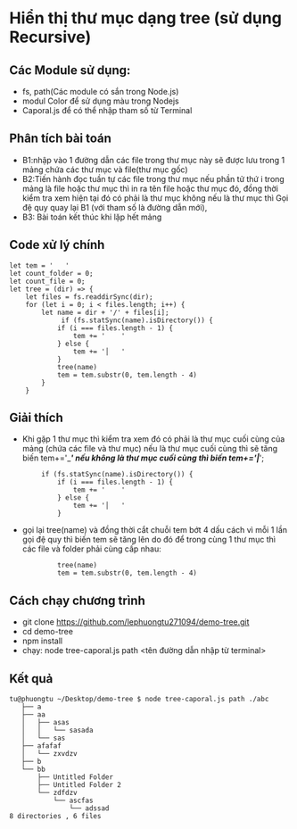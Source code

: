 # Hiển thị thư mục dạng tree (sử dụng Recursive)
## Các Module sử dụng:
* fs, path(Các module có sắn trong Node.js)
* modul Color để sử dụng màu trong Nodejs
* Caporal.js để có thể nhập tham số từ Terminal
## Phân tích bài toán
* B1:nhập vào 1 đường dẫn các file trong thư mục này sẽ được lưu trong 1 mảng chứa các thư mục và file(thư mục gốc)
* B2:Tiến hành đọc tuần tự các file trong thư mục nếu phần tử thứ i trong mảng là file hoặc thư mục thì in ra tên file hoặc thư mục đó, đồng thời kiểm tra xem hiện tại đó có phải là thư mục không nếu là thư mục thì Gọi đệ quy quay lại B1 (với tham số là đường dẫn mới),
* B3: Bài toán kết thúc khi lặp hết mảng 
## Code xử lý chính
``` 
let tem = '   '
let count_folder = 0;
let count_file = 0;
let tree = (dir) => {
    let files = fs.readdirSync(dir);
    for (let i = 0; i < files.length; i++) {
        let name = dir + '/' + files[i];
             if (fs.statSync(name).isDirectory()) {
            if (i === files.length - 1) {
                tem += '    '
            } else {
                tem += '│   '
            }
            tree(name)
            tem = tem.substr(0, tem.length - 4)
        }
    }
```
## Giải thích
* Khi gặp 1 thư mục thì kiểm tra xem đó có phải là thư mục cuối cùng của mảng (chứa các file và thư mục) nếu là thư mục cuối cùng thì sẽ tăng biến tem+='____' nếu không là thư mục cuối cùng thì biến tem+='|___';
```
        if (fs.statSync(name).isDirectory()) {
            if (i === files.length - 1) {
                tem += '    '
            } else {
                tem += '│   '
            }

```
* gọi lại tree(name) và đồng thời cắt chuỗi tem bớt 4 dấu cách vì mỗi 1 lần gọi đệ quy thì biến tem sẽ tăng lên do đó để trong cùng 1 thư mục thì các file và folder phải cùng cấp nhau:
```
            tree(name)
            tem = tem.substr(0, tem.length - 4)
```

## Cách chạy chương trình 
* git clone  https://github.com/lephuongtu271094/demo-tree.git
* cd demo-tree
* npm install
* chạy: node tree-caporal.js path <tên đường dẫn nhập từ terminal>
## Kết quả 
```
tu@phuongtu ~/Desktop/demo-tree $ node tree-caporal.js path ./abc
   ├── a
   ├── aa
   │   ├── asas
   │   │   └── sasada
   │   └── sas
   ├── afafaf
   │   └── zxvdzv
   ├── b
   └── bb
       ├── Untitled Folder
       ├── Untitled Folder 2
       └── zdfdzv
           └── ascfas
               └── adssad
8 directories , 6 files

```




























